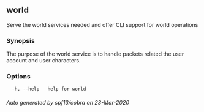 ## world

Serve the world services needed and offer CLI support for world operations

### Synopsis

The purpose of the world service is to handle packets related the user account and user characters.

### Options

```
  -h, --help   help for world
```

###### Auto generated by spf13/cobra on 23-Mar-2020
